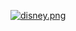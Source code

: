 [![disney.png](https://i.postimg.cc/QNp4zPq8/disney.png)](https://disney-4kxg550ko-zdc999.vercel.app/)
